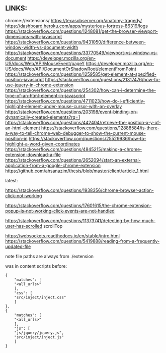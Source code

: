 LINKS:
---------------------------
chrome://extensions/
https://texasobserver.org/anatomy-tragedy/
https://dashboard.heroku.com/apps/mysterious-fortress-86319/logs
https://stackoverflow.com/questions/1248081/get-the-browser-viewport-dimensions-with-javascript
https://stackoverflow.com/questions/9431050/difference-between-window-width-vs-document-width
https://stackoverflow.com/questions/33770549/viewport-vs-window-vs-document
https://developer.mozilla.org/en-US/docs/Web/API/MouseEvent/pageY
https://developer.mozilla.org/en-US/docs/Web/API/DocumentOrShadowRoot/elementFromPoint
https://stackoverflow.com/questions/1259585/get-element-at-specified-position-javascript
https://stackoverflow.com/questions/21317476/how-to-use-jquery-in-chrome-extension
https://stackoverflow.com/questions/254302/how-can-i-determine-the-type-of-an-html-element-in-javascript
https://stackoverflow.com/questions/4711023/how-do-i-efficiently-highlight-element-under-mouse-cursor-with-an-overlay
https://stackoverflow.com/questions/203198/event-binding-on-dynamically-created-elements?rq=1
https://stackoverflow.com/questions/442404/retrieve-the-position-x-y-of-an-html-element
https://stackoverflow.com/questions/12888584/is-there-a-way-to-tell-chrome-web-debugger-to-show-the-current-mouse-position-in
https://stackoverflow.com/questions/25529936/how-to-highlight-a-word-given-coordinates
https://stackoverflow.com/questions/4845215/making-a-chrome-extension-download-a-file
https://stackoverflow.com/questions/2652094/start-an-external-application-from-a-google-chrome-extension
https://github.com/ahsanazim/thesis/blob/master/client/article_1.html

latest:

https://stackoverflow.com/questions/1938356/chrome-browser-action-click-not-working

https://stackoverflow.com/questions/17601615/the-chrome-extension-popup-is-not-working-click-events-are-not-handled

https://stackoverflow.com/questions/11373741/detecting-by-how-much-user-has-scrolled scrollTop

https://websockets.readthedocs.io/en/stable/intro.html
https://stackoverflow.com/questions/5419888/reading-from-a-frequently-updated-file



note file paths are always from ./extension



was in content scripts before:
```
{
    "matches": [
    "<all_urls>"
    ],
    "css": [
    "src/inject/inject.css"
    ]
},
{
    "matches": [
    "<all_urls>"
    ],
    "js": [
    "js/jquery/jquery.js",
    "src/inject/inject.js"
    ]
}
```